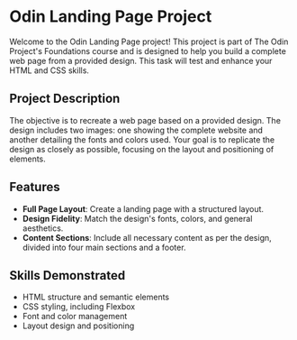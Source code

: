 # Odin Landing Page Project

Welcome to the Odin Landing Page project! This project is part of The Odin Project's Foundations course and is designed to help you build a complete web page from a provided design. This task will test and enhance your HTML and CSS skills.

## Project Description

The objective is to recreate a web page based on a provided design. The design includes two images: one showing the complete website and another detailing the fonts and colors used. Your goal is to replicate the design as closely as possible, focusing on the layout and positioning of elements.

## Features

- **Full Page Layout**: Create a landing page with a structured layout.
- **Design Fidelity**: Match the design's fonts, colors, and general aesthetics.
- **Content Sections**: Include all necessary content as per the design, divided into four main sections and a footer.

## Skills Demonstrated

- HTML structure and semantic elements
- CSS styling, including Flexbox
- Font and color management
- Layout design and positioning